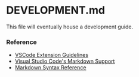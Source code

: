 # DEVELOPMENT.md

This file will eventually house a development guide.


### Reference
- [VSCode Extension Guidelines](https://code.visualstudio.com/api/references/extension-guidelines)
- [Visual Studio Code's Markdown Support](http://code.visualstudio.com/docs/languages/markdown)
- [Markdown Syntax Reference](https://help.github.com/articles/markdown-basics/)
